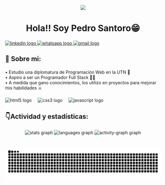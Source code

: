 <div align="center">
  <img height="200" src="https://media3.giphy.com/media/v1.Y2lkPTc5MGI3NjExYnRmeTUyd2wyZDdqYTZpdzJqN29wNjFpZWpyZ2l5c2N0Z3dqbzY4ayZlcD12MV9pbnRlcm5hbF9naWZfYnlfaWQmY3Q9Zw/78XCFBGOlS6keY1Bil/giphy.gif](https://tenor.com/bSF5v.gif"  />
</div>

###

<h1 align="center">Hola!! Soy Pedro Santoro😁​</h1>

###

<div align="left">
  <a href="https://www.linkedin.com/in/pedro-santoro-b35b03339?utm_source=share&utm_campaign=share_via&utm_content=profile&utm_medium=android_app" target="_blank">
    <img src="https://raw.githubusercontent.com/maurodesouza/profile-readme-generator/master/src/assets/icons/social/linkedin/default.svg" width="52" height="40" alt="linkedin logo"  />
  </a>
  <a href="https://wa.me/5491122363578 " target="_blank">
    <img src="https://raw.githubusercontent.com/maurodesouza/profile-readme-generator/master/src/assets/icons/social/whatsapp/default.svg" width="52" height="40" alt="whatsapp logo"  />
  </a>
  <a href="mailto:plsantoro18@gmail.com?subject=Consulta&body=Hola%2C%20vi%20tu%20perfil%20de%20GitHub... " target="_blank">
    <img src="https://raw.githubusercontent.com/maurodesouza/profile-readme-generator/master/src/assets/icons/social/gmail/default.svg" width="52" height="40" alt="gmail logo"  />
  </a>
</div>

###

<h2 align="left">👀​ Sobre mi:</h2>

###

<p align="left">• Estudio una diplomatura de Programación Web en la UTN 📖​<br>• Aspiro a ser un Programador Full Stack ​👨‍💻​<br>•  A medida que gano conocimientos, los utilizo en proyectos para mejorar mis habilidades ⚔️​</p>

###

<div align="left">
  <img src="https://cdn.jsdelivr.net/gh/devicons/devicon/icons/html5/html5-original.svg" height="40" alt="html5 logo"  />
  <img width="12" />
  <img src="https://cdn.jsdelivr.net/gh/devicons/devicon/icons/css3/css3-original.svg" height="40" alt="css3 logo"  />
  <img width="12" />
  <img src="https://cdn.jsdelivr.net/gh/devicons/devicon/icons/javascript/javascript-original.svg" height="40" alt="javascript logo"  />
</div>

###

<h2 align="left">👇​Actividad y estadísticas:</h2>

###

<div align="center">
  <img src="https://github-readme-stats.vercel.app/api?username=psanto-sas&hide_title=false&hide_rank=false&show_icons=true&include_all_commits=true&count_private=true&disable_animations=false&theme=tokyonight&locale=en&hide_border=false&order=1" height="150" alt="stats graph"  />
  <img src="https://github-readme-stats.vercel.app/api/top-langs?username=psanto-sas&locale=en&hide_title=false&layout=compact&card_width=320&langs_count=5&theme=tokyonight&hide_border=false&order=2" height="150" alt="languages graph"  />
  <img src="https://github-readme-activity-graph.vercel.app/graph?username=psanto-sas&radius=16&theme=react&area=true&order=5" height="275" alt="activity-graph graph"  />
</div>

###

<br clear="both">

<img src="https://raw.githubusercontent.com/Santy21g/Santy21g/output/snake.svg" alt="Snake animation" />

###

